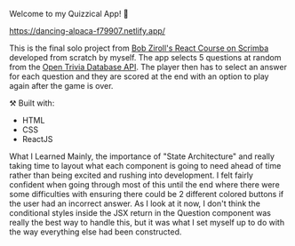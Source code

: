 Welcome to my Quizzical App! 👋

https://dancing-alpaca-f79907.netlify.app/

This is the final solo project from [Bob Ziroll's React Course on Scrimba](https://scrimba.com/learn/learnreact) developed from scratch by myself. The app selects 5 questions at random from the [Open Trivia Database API](https://opentdb.com/api_config.php). The player then has to select an answer for each question and they are scored at the end with an option to play again after the game is over.

⚒️ Built with:
* HTML
* CSS
* ReactJS

What I Learned
Mainly, the importance of "State Architecture" and really taking time to layout what each component is going to need ahead of time rather than being excited and rushing into development. I felt fairly confident when going through most of this until the end where there were some difficulties with ensuring there could be 2 different colored buttons if the user had an incorrect answer. As I look at it now, I don't think the conditional styles inside the JSX return in the Question component was really the best way to handle this, but it was what I set myself up to do with the way everything else had been constructed.

